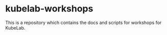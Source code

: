 # kubelab-workshops
This is a repository which contains the docs and scripts for workshops for KubeLab.
